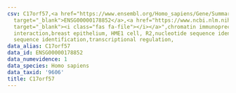 ```yaml
---
csv: C17orf57,<a href="https://www.ensembl.org/Homo_sapiens/Gene/Summary?db=core;g=ENSG00000178852"
  target="_blank">ENSG00000178852</a>,<a href="https://www.ncbi.nlm.nih.gov/pubmed/22863008"
  target="_blank"><i class="fas fa-file"></i></a>",chromatin immunoprecipitation assay,direct
  interaction,breast epithelium, HME1 cell, R2,nucleotide sequence identification,nucleotide
  sequence identification,transcriptional regulation,
data_alias: C17orf57
data_id: ENSG00000178852
data_numevidence: 1
data_species: Homo sapiens
data_taxid: '9606'
title: C17orf57
---
```

